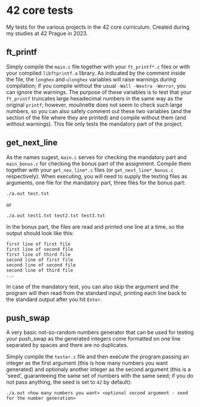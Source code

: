 # 42 core tests
My tests for the various projects in the 42 core curriculum. Created during my studies at 42 Prague in 2023.

## ft_printf
Simply compile the `main.c` file together with your `ft_printf*.c` files or with your compiled `libftprintf.a` library. As indicated by the comment inside the file, the `longhex` and `ulonghex` variables will raise warnings during compilation; if you compile without the usual `-Wall -Wextra -Werror`, you can ignore the warnings. The purpose of these variables is to test that your `ft_printf` truncates large hexadecimal numbers in the same way as the original `printf`; however, moulinette does not seem to check such large numbers, so you can also safely comment out these two variables (and the section of the file where they are printed) and compile without them (and without warnings). This file only tests the mandatory part of the project.

## get_next_line
As the names sugest, `main.c` serves for checking the mandatory part and `main_bonus.c` for checking the bonus part of the assignment. Compile them together with your `get_nex_line*.c` files (or `get_next_line*_bonus.c` respectively). When executing, you will need to supply the texting files as arguments, one file for the mandatory part, three files for the bonus part:
```
./a.out test.txt
```
or
```
./a.out test1.txt test2.txt test3.txt
```

In the bonus part, the files are read and printed one line at a time, so the output should look like this:
```
first line of first file
first line of second file
first line of third file
second line of first file
second line of second file
second line of third file
...
```

In case of the mandatory test, you can also skip the argument and the program will then read from the standard input, printing each line back to the standard output after you hit `Enter`.

## push_swap

A very basic not-so-random numbers generator that can be used for testing your push_swap as the generated integers come formatted on one line separated by spaces and there are no duplicates.

Simply compile the `tester.c` file and then execute the program passing an integer as the first argument (this is how many numbers you want generated) and optionaly another integer as the second argument (this is a 'seed', guaranteeing the same set of numbers with the same seed; if you do not pass anything, the seed is set to `42` by default):
```
./a.out <how many numbers you want> <optional second argument - seed for the number generation>
```
